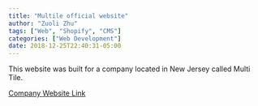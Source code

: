 ```yaml
---
title: "Multile official website"
author: "Zuoli Zhu"
tags: ["Web", "Shopify", "CMS"]
categories: ["Web Development"]
date: 2018-12-25T22:40:31-05:00
---
```


This website was built for a company located in New Jersey called Multi Tile.

[Company Website Link](https://www.multile.com/)


